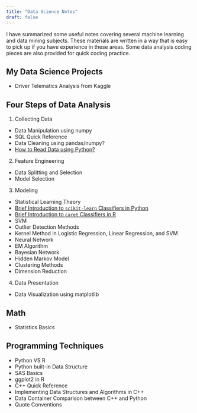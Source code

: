 ```yaml
---
title: "Data Science Notes"
draft: false
---
```


I have summarized some useful notes covering several machine learning and data mining subjects. These materials are written in a way that is easy to pick up if you have experience in these areas. Some data analysis coding pieces are also provided for quick coding practice.

## My Data Science Projects

- Driver Telematics Analysis from Kaggle

## Four Steps of Data Analysis

1. Collecting Data
  - Data Manipulation using numpy
  - SQL Quick Reference
  - Data Cleaning using pandas/numpy?
  - [How to Read Data using Python?](/xxsite/ds/py-read-data/)

2. Feature Engineering

  - Data Splitting and Selection
  - Model Selection

3. Modeling

  - Statistical Learning Theory
  - [Brief Introduction to `scikit-learn` Classifiers in Python](https://github.com/xiexinyls/ds-notebook/blob/master/classifier-scikit-learn.ipynb)
  - [Brief Introduction to `caret` Classifiers in R](https://github.com/xiexinyls/ds-notebook/blob/master/classifier-R.ipynb)
  - SVM
  - Outlier Detection Methods
  - Kernel Method in Logistic Regression, Linear Regression, and SVM
  - Neural Network
  - EM Algorithm
  - Bayesian Network
  - Hidden Markov Model
  - Clustering Methods
  - Dimension Reduction

4. Data Presentation

  - Data Visualization using matplotlib

## Math

- Statistics Basics

## Programming Techniques

- Python VS R
- Python built-in Data Structure
- SAS Basics
- ggplot2 in R
- C++ Quick Reference
- Implementing Data Structures and Algorithms in C++
- Data Container Comparison between C++ and Python
- Quote Conventions